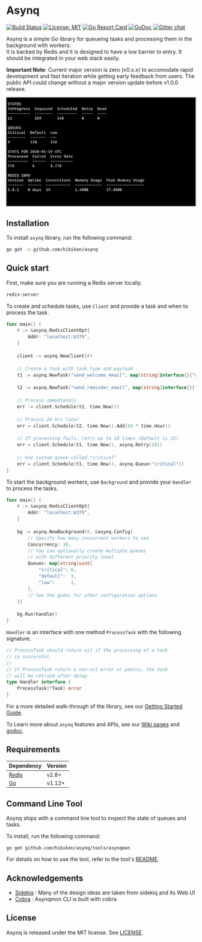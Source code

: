 # Asynq

[![Build Status](https://travis-ci.com/hibiken/asynq.svg?token=paqzfpSkF4p23s5Ux39b&branch=master)](https://travis-ci.com/hibiken/asynq)
[![License: MIT](https://img.shields.io/badge/license-MIT-green.svg)](https://opensource.org/licenses/MIT)
[![Go Report Card](https://goreportcard.com/badge/github.com/hibiken/asynq)](https://goreportcard.com/report/github.com/hibiken/asynq)
[![GoDoc](https://godoc.org/github.com/hibiken/asynq?status.svg)](https://godoc.org/github.com/hibiken/asynq)
[![Gitter chat](https://badges.gitter.im/go-asynq/gitter.svg)](https://gitter.im/go-asynq/community)

Asynq is a simple Go library for queueing tasks and processing them in the background with workers.  
It is backed by Redis and it is designed to have a low barrier to entry. It should be integrated in your web stack easily.

**Important Note**: Current major version is zero (v0.x.x) to accomodate rapid development and fast iteration while getting early feedback from users. The public API could change without a major version update before v1.0.0 release.

![Gif](/docs/assets/asynqmon_stats.gif)

## Installation

To install `asynq` library, run the following command:

```sh
go get -u github.com/hibiken/asynq
```

## Quick start

First, make sure you are running a Redis server locally.

```sh
redis-server
```

To create and schedule tasks, use `Client` and provide a task and when to process the task.

```go
func main() {
    r := &asynq.RedisClientOpt{
        Addr: "localhost:6379",
    }

    client := asynq.NewClient(r)

    // Create a task with task type and payload
    t1 := asynq.NewTask("send_welcome_email", map[string]interface{}{"user_id": 42})

    t2 := asynq.NewTask("send_reminder_email", map[string]interface{}{"user_id": 42})

    // Process immediately
    err := client.Schedule(t1, time.Now())

    // Process 24 hrs later
    err = client.Schedule(t2, time.Now().Add(24 * time.Hour))

    // If processing fails, retry up to 10 times (Default is 25)
    err = client.Schedule(t1, time.Now(), asynq.Retry(10))

    // Use custom queue called "critical"
    err = client.Schedule(t1, time.Now(), asynq.Queue("critical"))
}
```

To start the background workers, use `Background` and provide your `Handler` to process the tasks.

```go
func main() {
    r := &asynq.RedisClientOpt{
        Addr: "localhost:6379",
    }

    bg := asynq.NewBackground(r, &asynq.Config{
        // Specify how many concurrent workers to use
        Concurrency: 10,
        // You can optionally create multiple queues
        // with different priority level
        Queues: map[string]uint{
            "critical": 6,
            "default":  3,
            "low":      1,
        },
        // See the godoc for other configuration options
    })

    bg.Run(handler)
}
```

`Handler` is an interface with one method `ProcessTask` with the following signature.

```go
// ProcessTask should return nil if the processing of a task
// is successful.
//
// If ProcessTask return a non-nil error or panics, the task
// will be retried after delay.
type Handler interface {
    ProcessTask(*Task) error
}
```

For a more detailed walk-through of the library, see our [Getting Started Guide](https://github.com/hibiken/asynq/wiki/Getting-Started).

To Learn more about `asynq` features and APIs, see our [Wiki pages](https://github.com/hibiken/asynq/wiki) and [godoc](https://godoc.org/github.com/hibiken/asynq).

## Requirements

| Dependency                 | Version |
| -------------------------- | ------- |
| [Redis](https://redis.io/) | v2.8+   |
| [Go](https://golang.org/)  | v1.12+  |

## Command Line Tool

Asynq ships with a command line tool to inspect the state of queues and tasks.

To install, run the following command:

    go get github.com/hibiken/asynq/tools/asynqmon

For details on how to use the tool, refer to the tool's [README](/tools/asynqmon/README.md).

## Acknowledgements

- [Sidekiq](https://github.com/mperham/sidekiq) : Many of the design ideas are taken from sidekiq and its Web UI
- [Cobra](https://github.com/spf13/cobra) : Asynqmon CLI is built with cobra

## License

Asynq is released under the MIT license. See [LICENSE](https://github.com/hibiken/asynq/blob/master/LICENSE).
